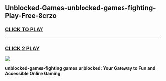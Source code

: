 
## Unblocked-Games-unblocked-games-fighting-Play-Free-8crzo
<h3>
<a href="https://premium76.site?title=unblocked-games-fighting&ref=18A">CLICK TO PLAY</a></h3>
<hr>

<h3>
<a href="https://premium76.site?title=unblocked-games-fighting&ref=18A">CLICK 2 PLAY</a>
  
</h3>

<a href="https://premium76.site?title=unblocked-games-fighting&ref=18A"><img src="https://clearcache.store/games.png"></a>


**unblocked-games-fighting games unblocked: Your Gateway to Fun and Accessible Online Gaming**
